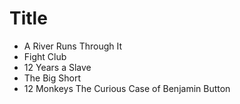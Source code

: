 # Title

* A River Runs Through It
* Fight Club
* 12 Years a Slave
* The Big Short
* 12 Monkeys
The Curious Case of Benjamin Button
